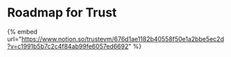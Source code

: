 # Roadmap for Trust

{% embed url="https://www.notion.so/trustevm/676d1ae1182b40558f50e1a2bbe5ec2d?v=c1991b5b7c2c4f84ab99fe6057ed6692" %}

